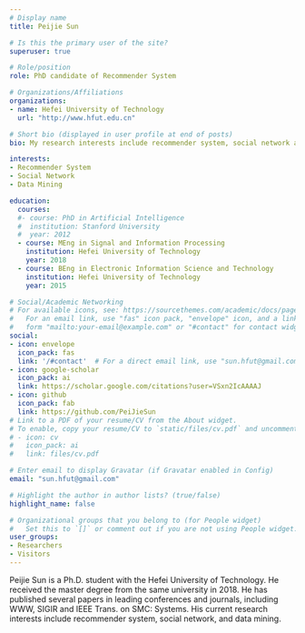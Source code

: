 ```yaml
---
# Display name
title: Peijie Sun

# Is this the primary user of the site?
superuser: true

# Role/position
role: PhD candidate of Recommender System

# Organizations/Affiliations
organizations:
- name: Hefei University of Technology
  url: "http://www.hfut.edu.cn"

# Short bio (displayed in user profile at end of posts)
bio: My research interests include recommender system, social network and data mining.

interests:
- Recommender System
- Social Network
- Data Mining

education:
  courses:
  #- course: PhD in Artificial Intelligence
  #  institution: Stanford University
  #  year: 2012
  - course: MEng in Signal and Information Processing
    institution: Hefei University of Technology
    year: 2018
  - course: BEng in Electronic Information Science and Technology
    institution: Hefei University of Technology
    year: 2015

# Social/Academic Networking
# For available icons, see: https://sourcethemes.com/academic/docs/page-builder/#icons
#   For an email link, use "fas" icon pack, "envelope" icon, and a link in the
#   form "mailto:your-email@example.com" or "#contact" for contact widget.
social:
- icon: envelope
  icon_pack: fas
  link: '/#contact'  # For a direct email link, use "sun.hfut@gmail.com".
- icon: google-scholar
  icon_pack: ai
  link: https://scholar.google.com/citations?user=VSxn2IcAAAAJ
- icon: github
  icon_pack: fab
  link: https://github.com/PeiJieSun
# Link to a PDF of your resume/CV from the About widget.
# To enable, copy your resume/CV to `static/files/cv.pdf` and uncomment the lines below.
# - icon: cv
#   icon_pack: ai
#   link: files/cv.pdf

# Enter email to display Gravatar (if Gravatar enabled in Config)
email: "sun.hfut@gmail.com"

# Highlight the author in author lists? (true/false)
highlight_name: false

# Organizational groups that you belong to (for People widget)
#   Set this to `[]` or comment out if you are not using People widget.
user_groups:
- Researchers
- Visitors
---
```


Peijie Sun is a Ph.D. student with the Hefei University of Technology. He received the master degree from the same university
in 2018. He has published several papers in leading conferences and journals, including WWW, SIGIR and IEEE Trans. on SMC: Systems. His current research interests include recommender system, social network, and data mining.
